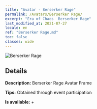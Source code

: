 ```yaml
---
title: "Avatar - Berserker Rage"
permalink: /Avatars/Berserker Rage/
excerpt: "Era of Chaos  Berserker Rage"
last_modified_at: 2021-07-27
locale: en
ref: "Berserker Rage.md"
toc: false
classes: wide
---
```

 ![Berserker Rage](/images/a/avatarFrame_73.png)

## Details

 **Description:** Berserker Rage Avatar Frame 

 **Tips:** Obtained through event participation 

 **Is available:**  + 

